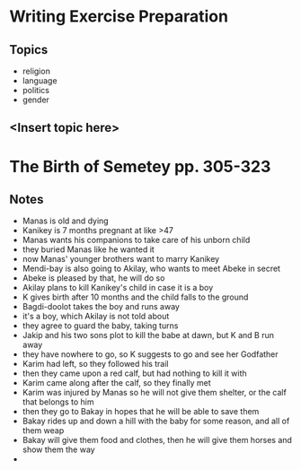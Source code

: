 # Writing Exercise Preparation

## Topics

- religion
- language
- politics
- gender

## \<Insert topic here\>

# The Birth of Semetey pp. 305-323

## Notes

- Manas is old and dying
- Kanikey is 7 months pregnant at like >47
- Manas wants his companions to take care of his unborn child
- they buried Manas like he wanted it
- now Manas' younger brothers want to marry Kanikey
- Mendi-bay is also going to Akilay, who wants to meet Abeke in secret
- Abeke is pleased by that, he will do so
- Akilay plans to kill Kanikey's child in case it is a boy
- K gives birth after 10 months and the child falls to the ground
- Bagdi-doolot takes the boy and runs away
- it's a boy, which Akilay is not told about
- they agree to guard the baby, taking turns
- Jakip and his two sons plot to kill the babe at dawn, but K and B run away
- they have nowhere to go, so K suggests to go and see her Godfather
- Karim had left, so they followed his trail
- then they came upon a red calf, but had nothing to kill it with
- Karim came along after the calf, so they finally met
- Karim was injured by Manas so he will not give them shelter, or the calf that
  belongs to him
- then they go to Bakay in hopes that he will be able to save them
- Bakay rides up and down a hill with the baby for some reason, and all of them
  weap
- Bakay will give them food and clothes, then he will give them horses and show
  them the way
- 
